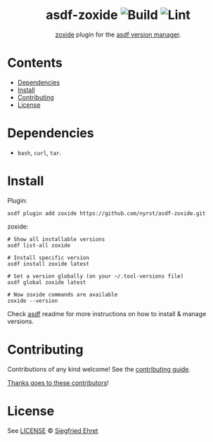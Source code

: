 <div align="center">

# asdf-zoxide ![Build](https://github.com/nyrst/asdf-zoxide/workflows/Build/badge.svg) ![Lint](https://github.com/nyrst/asdf-zoxide/workflows/Lint/badge.svg)

[zoxide](https://github.com/ajeetdsouza/zoxide) plugin for the [asdf version manager](https://asdf-vm.com).

</div>

# Contents

- [Dependencies](#dependencies)
- [Install](#install)
- [Contributing](#contributing)
- [License](#license)

# Dependencies

- `bash`, `curl`, `tar`.

# Install

Plugin:

```shell
asdf plugin add zoxide https://github.com/nyrst/asdf-zoxide.git
```

zoxide:

```shell
# Show all installable versions
asdf list-all zoxide

# Install specific version
asdf install zoxide latest

# Set a version globally (on your ~/.tool-versions file)
asdf global zoxide latest

# Now zoxide commands are available
zoxide --version
```

Check [asdf](https://github.com/asdf-vm/asdf) readme for more instructions on how to
install & manage versions.

# Contributing

Contributions of any kind welcome! See the [contributing guide](contributing.md).

[Thanks goes to these contributors](https://github.com/nyrst/asdf-zoxide/graphs/contributors)!

# License

See [LICENSE](LICENSE) © [Siegfried Ehret](https://github.com/SiegfriedEhret/)

